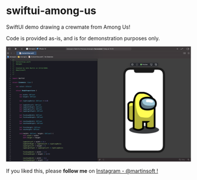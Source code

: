 # swiftui-among-us
SwiftUI demo drawing a crewmate from Among Us!

Code is provided as-is, and is for demonstration purposes only. 

![Screenshot showing Xcode and the Among Us character in the canvas view](resources/screenshot.png)

If you liked this, please **follow me** on [Instagram - @martinsoft !](https://instagram.com/martinsoft)

